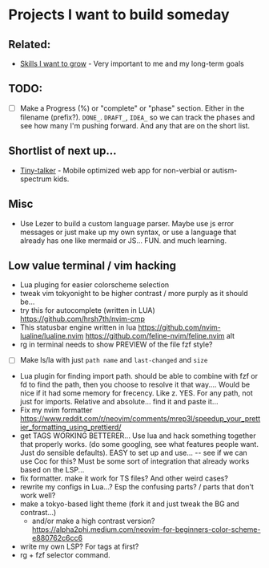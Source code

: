 # Projects I want to build someday

## Related:
- [Skills I want to grow](./skills-i-want-to-grow.md) - Very important to me and my long-term goals 


## TODO:
- [ ] Make a Progress (%) or "complete" or "phase" section. Either in the
filename (prefix?). `DONE_`. `DRAFT_`, `IDEA_` so we can track the phases and
see how many I'm pushing forward. And any that are on the short list.


## Shortlist of next up...
- [Tiny-talker](./tiny-talker.md) - Mobile optimized web app for non-verbial or
autism-spectrum kids. 


## Misc
- Use Lezer to build a custom language parser. Maybe use js error messages or
just make up my own syntax, or use a language that already has one like mermaid
or JS... FUN. and much learning.

## Low value terminal / vim hacking
- Lua pluging for easier colorscheme selection
- tweak vim tokyonight to be higher contrast / more purply as it should be...
- try this for autocomplete (written in LUA) https://github.com/hrsh7th/nvim-cmp
- This statusbar engine written in lua https://github.com/nvim-lualine/lualine.nvim
https://github.com/feline-nvim/feline.nvim alt
- rg in terminal needs to show PREVIEW of the file fzf style?
- [ ] Make ls/la with just `path name` and `last-changed` and `size`
- Lua plugin for finding import path. should be able to combine with fzf or fd
to find the path, then you choose to resolve it that way.... Would be nice if it
had some memory for frecency. Like z. YES. For any path, not just for imports.
Relative and absolute... find it and paste it...
- Fix my nvim formatter https://www.reddit.com/r/neovim/comments/mrep3l/speedup_your_prettier_formatting_using_prettierd/
- get TAGS WORKING BETTERER... Use lua and hack something together that properly
works. (do some googling, see what features people want. Just do sensible
defaults). EASY to set up and use...
-- see if we can use Coc for this? Must be some sort of integration that already
works based on the LSP...
- fix formatter. make it work for TS files? And other weird cases? 
- rewrite my configs in Lua...? Esp the confusing parts? / parts that don't work
well?
- make a tokyo-based light theme (fork it and just tweak the BG and contrast...)
  - and/or make a high contrast version?
  https://alpha2phi.medium.com/neovim-for-beginners-color-scheme-e880762c6cc6
- write my own LSP? For tags at first?
- rg + fzf selector command.
